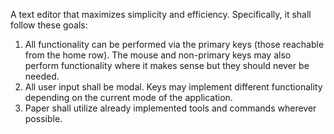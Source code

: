 A text editor that maximizes simplicity and efficiency. Specifically, it shall follow these goals:

1. All functionality can be performed via the primary keys (those reachable from the home row). The mouse and non-primary keys may also perform functionality where it makes sense but they should never be needed.
2. All user input shall be modal. Keys may implement different functionality depending on the current mode of the application.
3. Paper shall utilize already implemented tools and commands wherever possible.
